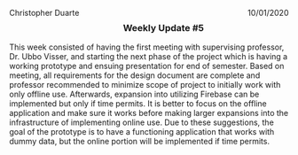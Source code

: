 <p style= float:left>Christopher Duarte </p> <p style= float:right> 10/01/2020 </p> <br>
<h3 align = center> Weekly Update #5</h3>

This week consisted of having the first meeting with supervising professor, Dr. Ubbo Visser, and starting the next phase of the project which is having a working prototype and ensuing presentation for end of semester. Based on meeting, all requirements for the design document are complete and professor recommended to minimize scope of project to initially work with only offline use. Afterwards, expansion into utilizing Firebase can be implemented but only if time permits. It is better to focus on the offline application and make sure it works before making larger expansions into the infrastructure of implementing online use. Due to these suggestions, the goal of the prototype is to have a functioning application that works with dummy data, but the online portion will be implemented if time permits. 